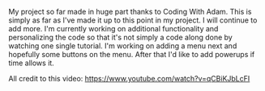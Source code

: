 My project so far made in huge part thanks to Coding With Adam.
This is simply as far as I've made it up to this point in my project. I will continue to add more. 
I'm currently working on additional functionality and personalizing the code so that it's not simply 
a code along done by watching one single tutorial.
I'm working on adding a menu next and hopefully some buttons on the menu.
After that I'd like to add powerups if time allows it.

All credit to this video:
https://www.youtube.com/watch?v=qCBiKJbLcFI